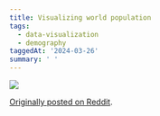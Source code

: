 ```yaml
---
title: Visualizing world population
tags:
  - data-visualization
  - demography
taggedAt: '2024-03-26'
summary: ' '
---
```


<p><img src="/assets/2012-10-30/visualizing-world-population.png"/></p>

[Originally posted on Reddit](https://www.reddit.com/r/dataisbeautiful/comments/12c6qg/visualizing_world_population/).
